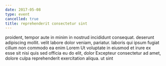 ```yaml
---
date: 2017-05-08
type: event
cancelled: true
title: reprehenderit consectetur sint
---
```

proident, tempor aute in minim in nostrud incididunt consequat. deserunt adipiscing mollit. velit labore dolor veniam, pariatur. laboris qui ipsum fugiat cillum non commodo ea enim Lorem Ut voluptate in eiusmod et irure ex esse sit nisi quis sed officia eu do elit, dolor Excepteur consectetur ad amet, dolore culpa reprehenderit exercitation aliqua. ut sint